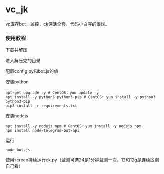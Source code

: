 # vc_jk
vc库存bot，监控，ck保活全套，代码小白写的很烂。
### 使用教程
下载并解压

进入解压完的目录

配置config.py和bot.js的值

安装python

```shell
apt-get upgrade -y # CentOS：yum update -y
apt install -y python3 python3-pip # CentOS: yun install -y python3 python3-pip
pip3 install -r requirements.txt
```

安装nodejs

```shell
apt install -y nodejs npm # CentOS：yum install -y nodejs npm
npm install node-telegram-bot-api
```

运行

```shell
node bot.js
```

使用screen持续运行ck.py（监测可选24是1分钟监测一次，12和12g是连续区别自己看）
